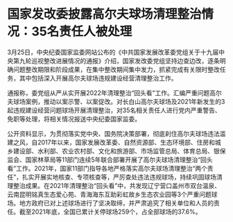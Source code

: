 # 国家发改委披露高尔夫球场清理整治情况：35名责任人被处理

3月25日，中央纪委国家监委网站公布的《中共国家发展改革委党组关于十九届中央第九轮巡视整改进展情况的通报》介绍，国家发改委党组坚持边查边改，逐条明确问题整改期限和阶段成果，在集中整改期间集中发力，抓紧完成有关限时整改任务，其中包括深入开展高尔夫球场违规建设经营清理整治工作。

通报称，委党组从严从实开展2022年清理整治“回头看”工作。汇编严重问题高尔夫球场案例，推动以案示警、以案促改。对长白山高尔夫球场及2021年新发生的3起违规建设经营问题球场开展清理整治，对35名相关责任人进行党内严重警告、免职等处理，将相关情况报送中央纪委国家监委。

公开资料显示，为贯彻落实党中央、国务院决策部署，彻底刹住高尔夫球场违法滥建之风，自2017年以来，国家发展改革委、自然资源部、生态环境部、住房和城乡建设部、水利部、农业农村部、文化和旅游部、市场监管总局、体育总局、银保监会、国家林草局等11部门连续5年联合部署开展了高尔夫球场清理整治“回头看”工作。2021年，国家11部门指导各地严格落实高尔夫球场清理整治“两个责任”，扎实开展实地核查、专项核查等，严厉查处违法违规球场，持续巩固球场清理整治成果。在2021年清理整治“回头看”中，共发现辽宁营口盖州市双台温泉、云南昆明铭真生态爱心苑、青海海东互助彩虹故乡生态农业园等3个严重问题球场。地方政府已对上述球场进行了坚决取缔，并严肃追究了相关单位和人员的责任。截至2021年底，全国已累计关停球场259个，占全部球场的37.6%。

